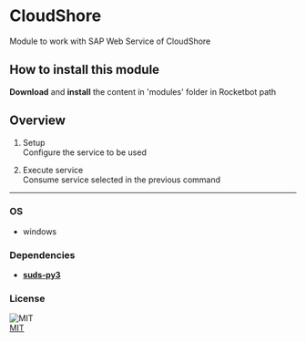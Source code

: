 



# CloudShore
  
Module to work with SAP Web Service of CloudShore  

## How to install this module
  
__Download__ and __install__ the content in 'modules' folder in Rocketbot path  



## Overview


1. Setup  
Configure the service to be used

2. Execute service  
Consume service selected in the previous command  




----
### OS

- windows

### Dependencies
- [**suds-py3**](https://pypi.org/project/suds-py3/)
### License
  
![MIT](https://camo.githubusercontent.com/107590fac8cbd65071396bb4d04040f76cde5bde/687474703a2f2f696d672e736869656c64732e696f2f3a6c6963656e73652d6d69742d626c75652e7376673f7374796c653d666c61742d737175617265)  
[MIT](http://opensource.org/licenses/mit-license.ph)

